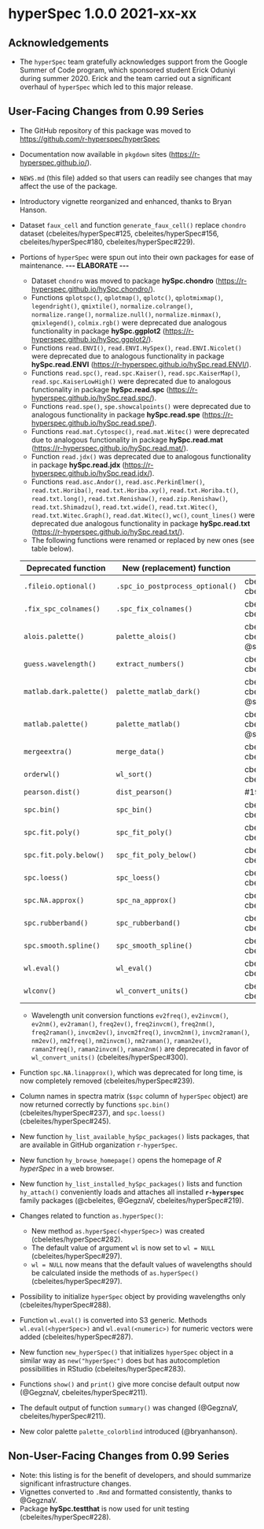 # hyperSpec 1.0.0 2021-xx-xx

## Acknowledgements

* The `hyperSpec` team gratefully acknowledges support from the Google Summer of Code program, which sponsored student Erick Oduniyi during summer 2020. Erick and the team carried out a significant overhaul of `hyperSpec` which led to this major release.


## User-Facing Changes from 0.99 Series

* The GitHub repository of this package was moved to https://github.com/r-hyperspec/hyperSpec
* Documentation now available in `pkgdown` sites (https://r-hyperspec.github.io/).
* `NEWS.md` (this file) added so that users can readily see changes that may affect the use of the package.
* Introductory vignette reorganized and enhanced, thanks to Bryan Hanson.
* Dataset `faux_cell` and function `generate_faux_cell()` replace `chondro` dataset (cbeleites/hyperSpec#125, cbeleites/hyperSpec#156, cbeleites/hyperSpec#180, cbeleites/hyperSpec#229).
* Portions of `hyperSpec` were spun out into their own packages for ease of maintenance. 
**--- ELABORATE ---**
    - Dataset `chondro` was moved to package **hySpc.chondro** (https://r-hyperspec.github.io/hySpc.chondro/).
    - Functions `qplotspc()`, `qplotmap()`, `qplotc()`, `qplotmixmap()`, `legendright()`,  `qmixtile()`, `normalize.colrange()`, `normalize.range()`, `normalize.null()`, `normalize.minmax()`, `qmixlegend()`, `colmix.rgb()` were deprecated due analogous functionality in package **hySpc.ggplot2** (https://r-hyperspec.github.io/hySpc.ggplot2/).
    - Functions `read.ENVI()`, `read.ENVI.HySpex()`, `read.ENVI.Nicolet()` were deprecated due to analogous functionality in package **hySpc.read.ENVI** (https://r-hyperspec.github.io/hySpc.read.ENVI/).
    - Functions `read.spc()`, `read.spc.Kaiser()`, `read.spc.KaiserMap()`, `read.spc.KaiserLowHigh()` were deprecated due to analogous functionality in package **hySpc.read.spc** (https://r-hyperspec.github.io/hySpc.read.spc/).
    - Functions `read.spe()`, `spe.showcalpoints()` were deprecated due to analogous functionality in package **hySpc.read.spe** (https://r-hyperspec.github.io/hySpc.read.spe/).
    - Functions `read.mat.Cytospec()`, `read.mat.Witec()` were deprecated due to analogous functionality in package **hySpc.read.mat** (https://r-hyperspec.github.io/hySpc.read.mat/).
    - Function `read.jdx()` was deprecated due to analogous functionality in package **hySpc.read.jdx** (https://r-hyperspec.github.io/hySpc.read.jdx/).
    - Functions `read.asc.Andor()`, `read.asc.PerkinElmer()`, `read.txt.Horiba()`, `read.txt.Horiba.xy()`, `read.txt.Horiba.t()`, `read.txt.long()`, `read.txt.Renishaw()`,  `read.zip.Renishaw()`, `read.txt.Shimadzu()`, `read.txt.wide()`, `read.txt.Witec()`, `read.txt.Witec.Graph()`, `read.dat.Witec()`, `wc()`, `count_lines()` were deprecated due analogous functionality in package **hySpc.read.txt** (https://r-hyperspec.github.io/hySpc.read.txt/).
    - The following functions were renamed or replaced by new ones (see table below).
    
     Deprecated function     | New (replacement) function       | Related issues
    -------------------------|-------------------------------   | ----------------
     `.fileio.optional()`    | `.spc_io_postprocess_optional()` |  cbeleites/hyperSpec#208, cbeleites/hyperSpec#302
     `.fix_spc_colnames()`   | `.spc_fix_colnames()`            |  cbeleites/hyperSpec#208, cbeleites/hyperSpec#301
     `alois.palette()`       | `palette_alois()`                |  cbeleites/hyperSpec#208, cbeleites/hyperSpec#299, @sangttruong 
     `guess.wavelength()`    | `extract_numbers()`              |  cbeleites/hyperSpec#208, cbeleites/hyperSpec#309
     `matlab.dark.palette()` | `palette_matlab_dark()`          |  cbeleites/hyperSpec#299, cbeleites/hyperSpec#299, @sangttruong
     `matlab.palette()`      | `palette_matlab()`               |  cbeleites/hyperSpec#208, cbeleites/hyperSpec#299, @sangttruong
     `mergeextra()`          | `merge_data()`                   |  cbeleites/hyperSpec#208, cbeleites/hyperSpec#302
     `orderwl()`             | `wl_sort()`                      |  cbeleites/hyperSpec#208, cbeleites/hyperSpec#309
     `pearson.dist()`        | `dist_pearson()`                 |  #19
     `spc.bin()`             | `spc_bin()`                      |  cbeleites/hyperSpec#208, cbeleites/hyperSpec#301
     `spc.fit.poly()`        | `spc_fit_poly()`                 |  cbeleites/hyperSpec#208, cbeleites/hyperSpec#301
     `spc.fit.poly.below()`  | `spc_fit_poly_below()`           |  cbeleites/hyperSpec#208, cbeleites/hyperSpec#301
     `spc.loess()`           | `spc_loess()`                    |  cbeleites/hyperSpec#208, cbeleites/hyperSpec#301
     `spc.NA.approx()`       | `spc_na_approx()`                |  cbeleites/hyperSpec#208, cbeleites/hyperSpec#301
     `spc.rubberband()`      | `spc_rubberband()`               |  cbeleites/hyperSpec#208, cbeleites/hyperSpec#301
     `spc.smooth.spline()`   | `spc_smooth_spline()`            |  cbeleites/hyperSpec#208, cbeleites/hyperSpec#301
     `wl.eval()`             | `wl_eval()`                      |  cbeleites/hyperSpec#208, cbeleites/hyperSpec#309
     `wlconv()`              | `wl_convert_units()`             |  cbeleites/hyperSpec#208, cbeleites/hyperSpec#309
    - Wavelength unit conversion functions `ev2freq()`, `ev2invcm()`, `ev2nm()`, `ev2raman()`, `freq2ev()`, `freq2invcm()`, `freq2nm()`, `freq2raman()`, `invcm2ev()`, `invcm2freq()`, `invcm2nm()`, `invcm2raman()`, `nm2ev()`, `nm2freq()`, `nm2invcm()`, `nm2raman()`, `raman2ev()`, `raman2freq()`, `raman2invcm()`, `raman2nm()` are deprecated in favor of `wl_convert_units()` (cbeleites/hyperSpec#300).
* Function `spc.NA.linapprox()`, which was deprecated for long time, is now completely removed (cbeleites/hyperSpec#239).
* Column names in spectra matrix (`$spc` column of `hyperSpec` object) are now returned correctly by functions `spc.bin()` (cbeleites/hyperSpec#237), and `spc.loess()` (cbeleites/hyperSpec#245).
* New function `hy_list_available_hySpc_packages()` lists packages, that are available in GitHub organization `r-hyperSpec`.
* New function `hy_browse_homepage()` opens the homepage of *R hyperSpec* in a web browser.
* New function `hy_list_installed_hySpc_packages()` lists and function `hy_attach()` conveniently loads and attaches all installed **`r-hyperspec`** family packages (@cbeleites, @GegznaV, cbeleites/hyperSpec#219).
* Changes related to function `as.hyperSpec()`:
    - New method `as.hyperSpec(<hyperSpec>)` was created (cbeleites/hyperSpec#282).
    - The default value of argument `wl` is now set to `wl = NULL` (cbeleites/hyperSpec#297).
    - `wl = NULL` now means that the default values of wavelengths should be calculated inside the methods of `as.hyperSpec()` (cbeleites/hyperSpec#297).
* Possibility to initialize `hyperSpec` object by providing wavelengths only (cbeleites/hyperSpec#288).
* Function `wl.eval()` is converted into S3 generic. Methods `wl.eval(<hyperSpec>)` and `wl.eval(<numeric>)` for numeric vectors were added (cbeleites/hyperSpec#287).
* New function `new_hyperSpec()` that initializes `hyperSpec` object in a similar way as `new("hyperSpec")` does but has autocompletion possibilities in RStudio (cbeleites/hyperSpec#283).
* Functions `show()` and `print()` give more concise default output now (@GegznaV, cbeleites/hyperSpec#211).
* The default output of function `summary()` was changed (@GegznaV, cbeleites/hyperSpec#211).
* New color palette `palette_colorblind` introduced (@bryanhanson).



## Non-User-Facing Changes from 0.99 Series

* Note: this listing is for the benefit of developers, and should summarize significant infrastructure changes.
* Vignettes converted to `.Rmd` and formatted consistently, thanks to @GegznaV.
* Package **hySpc.testthat** is now used for unit testing (cbeleites/hyperSpec#228).
